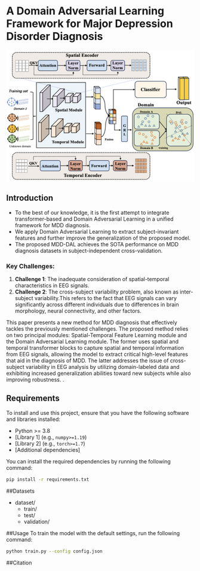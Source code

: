 # A Domain Adversarial Learning Framework for Major Depression Disorder Diagnosis

![Project Overview](model.png)

## Introduction

* To the best of our knowledge, it is the first attempt to integrate transformer-based and Domain Adversarial Learning in a unified framework for MDD diagnosis. 
* We apply Domain Adversarial Learning to extract subject-invariant features and further improve the generalization of the proposed model.
* The proposed MDD-DAL achieves the SOTA performance on MDD diagnosis datasets in subject-independent cross-validation.

### Key Challenges:
1. **Challenge 1**: The inadequate consideration of spatial-temporal characteristics in EEG signals.
2. **Challenge 2**: The cross-subject variability problem, also known as inter-subject variability.This refers to the fact that EEG signals can vary significantly across different individuals due to differences in brain morphology, neural connectivity, and other factors.

This paper presents a new method for MDD diagnosis that effectively tackles the previously mentioned challenges. The proposed method relies on two principal modules: Spatial-Temporal Feature Learning module and the Domain Adversarial Learning module. The former uses spatial and temporal transformer blocks to capture spatial and temporal information from EEG signals, allowing the model to extract critical high-level features that aid in the diagnosis of MDD. The latter addresses the issue of cross-subject variability in EEG analysis by utilizing domain-labeled data and exhibiting increased generalization abilities toward new subjects while also improving robustness. .

## Requirements

To install and use this project, ensure that you have the following software and libraries installed:

- Python >= 3.8
- [Library 1] (e.g., `numpy>=1.19`)
- [Library 2] (e.g., `torch>=1.7`)
- [Additional dependencies]

You can install the required dependencies by running the following command:

```bash
pip install -r requirements.txt
```
##Datasets
- dataset/
    - train/
    - test/
    - validation/

##Usage
To train the model with the default settings, run the following command:
```bash
python train.py --config config.json
```

##Citation
